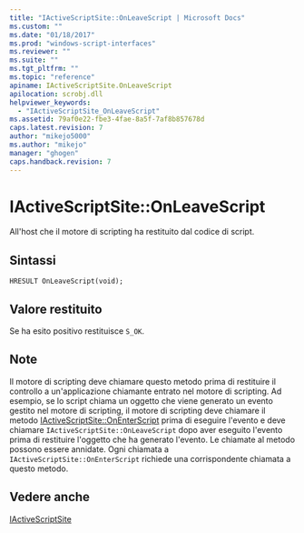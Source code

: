 ```yaml
---
title: "IActiveScriptSite::OnLeaveScript | Microsoft Docs"
ms.custom: ""
ms.date: "01/18/2017"
ms.prod: "windows-script-interfaces"
ms.reviewer: ""
ms.suite: ""
ms.tgt_pltfrm: ""
ms.topic: "reference"
apiname: IActiveScriptSite.OnLeaveScript
apilocation: scrobj.dll
helpviewer_keywords: 
  - "IActiveScriptSite_OnLeaveScript"
ms.assetid: 79af0e22-fbe3-4fae-8a5f-7af8b857678d
caps.latest.revision: 7
author: "mikejo5000"
ms.author: "mikejo"
manager: "ghogen"
caps.handback.revision: 7
---
```

# IActiveScriptSite::OnLeaveScript
All'host che il motore di scripting ha restituito dal codice di script.  
  
## Sintassi  
  
```  
HRESULT OnLeaveScript(void);  
```  
  
## Valore restituito  
 Se ha esito positivo restituisce `S_OK`.  
  
## Note  
 Il motore di scripting deve chiamare questo metodo prima di restituire il controllo a un'applicazione chiamante entrato nel motore di scripting.  Ad esempio, se lo script chiama un oggetto che viene generato un evento gestito nel motore di scripting, il motore di scripting deve chiamare il metodo [IActiveScriptSite::OnEnterScript](../../winscript/reference/iactivescriptsite-onenterscript.md) prima di eseguire l'evento e deve chiamare `IActiveScriptSite::OnLeaveScript` dopo aver eseguito l'evento prima di restituire l'oggetto che ha generato l'evento.  Le chiamate al metodo possono essere annidate.  Ogni chiamata a `IActiveScriptSite::OnEnterScript` richiede una corrispondente chiamata a questo metodo.  
  
## Vedere anche  
 [IActiveScriptSite](../../winscript/reference/iactivescriptsite.md)